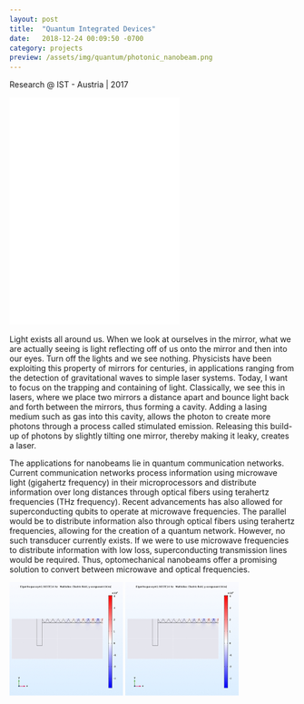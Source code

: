 ```yaml
---
layout: post
title:  "Quantum Integrated Devices"
date:   2018-12-24 00:09:50 -0700
category: projects
preview: /assets/img/quantum/photonic_nanobeam.png
---
```


Research @ IST - Austria | 2017

<embed src="/assets/files/Final_Report.pdf" width="300px" height="400px" />

Light exists all around us. When we look at ourselves in the mirror, what we are actually seeing is light reflecting off of us onto the mirror and then into our eyes. Turn off the lights and we see nothing. Physicists have been exploiting this property of mirrors for centuries, in applications ranging from the detection of gravitational waves to simple laser systems. Today, I want to focus on the trapping and containing of light. Classically, we see this in lasers, where we place two mirrors a distance apart and bounce light back and forth between the mirrors, thus forming a cavity. Adding a lasing medium such as gas into this cavity, allows the photon to create more photons through a process called stimulated emission. Releasing this build-up of photons by slightly tilting one mirror, thereby making it leaky, creates a laser.

The applications for nanobeams lie in quantum communication networks. Current communication networks process information using microwave light (gigahertz frequency) in their microprocessors and distribute information over long distances through optical fibers using terahertz frequencies (THz frequency). Recent advancements has also allowed for superconducting qubits to operate at microwave frequencies. The parallel would be to distribute information also through optical fibers using terahertz frequencies, allowing for the creation of a quantum network. However, no such transducer currently exists. If we were to use microwave frequencies to distribute information with low loss, superconducting transmission lines would be required. Thus, optomechanical nanobeams offer a promising solution to convert between microwave and optical frequencies.

<img src="/assets/img/quantum/photonic_nanobeam.png" width="200" height="200" />
<img src="/assets/img/quantum/photonic_nanobeam.png" width="200" height="200" />
